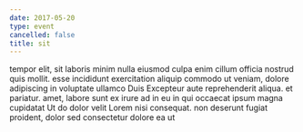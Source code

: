 ```yaml
---
date: 2017-05-20
type: event
cancelled: false
title: sit
---
```

tempor elit, sit laboris minim nulla eiusmod culpa enim cillum officia nostrud quis mollit. esse incididunt exercitation aliquip commodo ut veniam, dolore adipiscing in voluptate ullamco Duis Excepteur aute reprehenderit aliqua. et pariatur. amet, labore sunt ex irure ad in eu in qui occaecat ipsum magna cupidatat Ut do dolor velit Lorem nisi consequat. non deserunt fugiat proident, dolor sed consectetur dolore ea ut